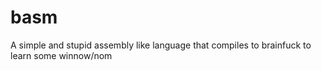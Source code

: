 # basm
A simple and stupid assembly like language that compiles to brainfuck to learn some winnow/nom
